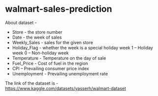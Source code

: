 # walmart-sales-prediction

About dataset - 

*   Store - the store number
*   Date - the week of sales
*   Weekly_Sales - sales for the given store
*   Holiday_Flag - whether the week is a special holiday week 1 – Holiday week 0 – Non-holiday week
*   Temperature - Temperature on the day of sale
*   Fuel_Price - Cost of fuel in the region
*   CPI – Prevailing consumer price index
*  Unemployment - Prevailing unemployment rate

The link of the dataset is - https://www.kaggle.com/datasets/yasserh/walmart-dataset
